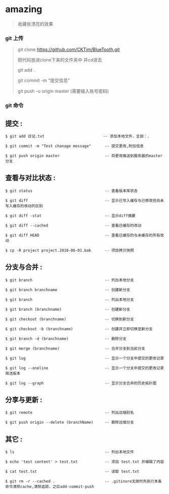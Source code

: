 # amazing

>收藏些漂亮的效果

### git 上传

>git clone https://github.com/CKTim/BlueTooth.git
>
>把代码放进clone下来的文件夹中 并cd进去
>
>git add .
>
>git commit  -m  "提交信息"
>
>git push -u origin master   (需要输入账号密码)
>


### git 命令

## 提交 :

```
$ git add 日记.txt                          -- 添加本地文件，全部：.

$ git commit -m "Test chanage message"      -- 提交更改,附加信息 

$ git push origin master                    -- 将更改推送到服务器的master分支

```



## 查看与对比状态 :

```
$ git status                                -- 查看版本库状态

$ git diff                                  -- 显示已写入缓存与已修改但尚未写入缓存的改动的区别

$ git diff -stat                            -- 显示diff摘要

$ git diff --cached                         -- 查看已缓存的改动

$ git diff HEAD                             -- 查看已缓存的与未缓存的所有改动

$ cp -R project project.2010-06-01.bak      -- 项目拷贝快照

```


## 分支与合并 :

```
$ git branch                                -- 列出本地分支

$ git branch branchname                     -- 创建新分支

$ git branch                                -- 列出本地分支

$ git branch (branchname)                   -- 创建新分支

$ git checkout (branchname)                 -- 切换到新分支

$ git checkout -b (branchname)              -- 创建并立即切换至新分支

$ git branch -d (branchname)                -- 删除分支

$ git merge (branchname)                    -- 合并分支到当前分支

$ git log                                   -- 显示一个分支中提交的更改记录

$ git log --oneline                         -- 显示一个分支中提交的更改记录简洁版本

$ git log --graph                           -- 显示分支合并的历史拓扑图

```

## 分享与更新 : 

```
$ git remote                                -- 列出远端别名

$ git push origin --delete (branchName)     -- 删除远端分支

```

## 其它 :

```
$ ls                                        -- 列出本地文件

$ echo 'test content' > test.txt            -- 添加 test.txt 并编辑了内容

$ cat test.txt                              -- 读取 test.txt

$ git rm -r --cached .                      -- .gitinore无效时先执行本条命令清除cache,清除追踪，之后add-commit-push

```

